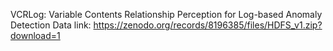 VCRLog: Variable Contents Relationship Perception for Log-based Anomaly Detection
Data link: https://zenodo.org/records/8196385/files/HDFS_v1.zip?download=1
